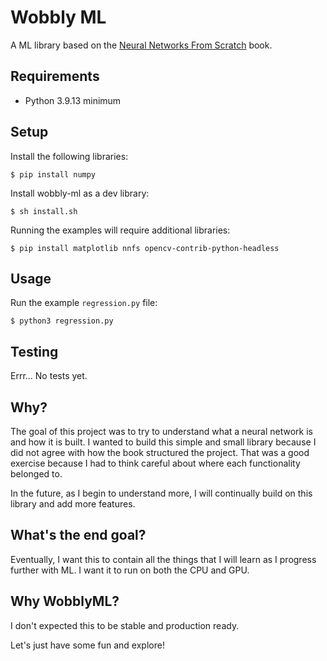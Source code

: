 # Wobbly ML
A ML library based on the [Neural Networks From Scratch](https://nnfs.io) book.

## Requirements
- Python 3.9.13 minimum

## Setup
Install the following libraries:
```
$ pip install numpy
```
Install wobbly-ml as a dev library:
```
$ sh install.sh
```

Running the examples will require additional libraries:
```
$ pip install matplotlib nnfs opencv-contrib-python-headless
``` 

## Usage
Run the example `regression.py` file:
```
$ python3 regression.py
```

## Testing
Errr... No tests yet.

## Why?
The goal of this project was to try to understand what a neural network is and how it is built. I wanted to build this simple and small library because I did not agree with how the book structured the project. That was a good exercise because I had to think careful about where each functionality belonged to.

In the future, as I begin to understand more, I will continually build on this library and add more features.

## What's the end goal?
Eventually, I want this to contain all the things that I will learn as I progress further with ML.
I want it to run on both the CPU and GPU.

## Why WobblyML?
I don't expected this to be stable and production ready.

Let's just have some fun and explore!
